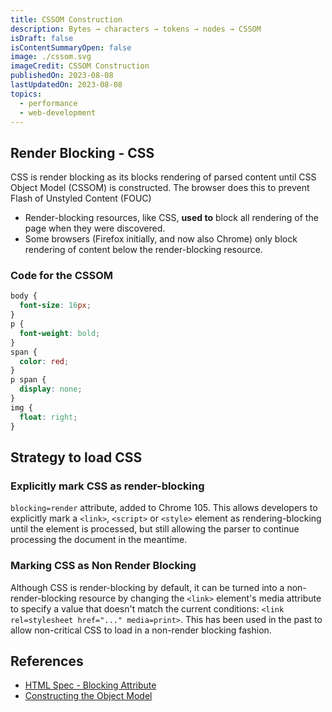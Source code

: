 ```yaml
---
title: CSSOM Construction
description: Bytes → characters → tokens → nodes → CSSOM
isDraft: false
isContentSummaryOpen: false
image: ./cssom.svg
imageCredit: CSSOM Construction
publishedOn: 2023-08-08
lastUpdatedOn: 2023-08-08
topics:
  - performance
  - web-development
---
```


## Render Blocking - CSS

CSS is render blocking as its blocks rendering of parsed content until CSS Object Model (CSSOM) is constructed.
The browser does this to prevent Flash of Unstyled Content (FOUC)

- Render-blocking resources, like CSS, **used to** block all rendering of the page when they were discovered.
- Some browsers (Firefox initially, and now also Chrome) only block rendering of content below the render-blocking resource.
<!-- ## Process -->

<!-- ![CSSOM Constructed Tree](./cssom-tree.png) -->

### Code for the CSSOM

```css
body {
  font-size: 16px;
}
p {
  font-weight: bold;
}
span {
  color: red;
}
p span {
  display: none;
}
img {
  float: right;
}
```

## Strategy to load CSS

### Explicitly mark CSS as render-blocking

`blocking=render` attribute, added to Chrome 105. This allows developers to explicitly mark a `<link>`, `<script>` or `<style>` element as rendering-blocking until the element is processed, but still allowing the parser to continue processing the document in the meantime.

### Marking CSS as Non Render Blocking

Although CSS is render-blocking by default, it can be turned into a non-render-blocking resource by changing the `<link>` element's media attribute to specify a value that doesn't match the current conditions: `<link rel=stylesheet href="..." media=print>`. This has been used in the past to allow non-critical CSS to load in a non-render blocking fashion.

## References

- [HTML Spec - Blocking Attribute](https://html.spec.whatwg.org/multipage/urls-and-fetching.html#blocking-attributes)
- [Constructing the Object Model](https://web.dev/articles/critical-rendering-path/constructing-the-object-model)
